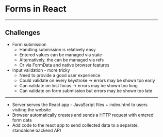 # Forms in React

---

## Challenges

- Form submission
  - Handling submission is relatively easy
  - Entered values can be managed via state
  - Alternatively, the can be managed via refs
  - Or via FormData and native browser features
- Input validation - more tricky
  - Need to provide a good user experience
  - Could validate on every keystroke -> errors may be shown too early
  - Can validate on lost focus -> errors may be shown too long
  - Can validate on form submission but errors may be shown too late

---

- Server serves the React app - JavaScript files + index.html to users visiting the website
- Browser automatically creates and sends a HTTP request with entered form data
- Add code to the react app to send collected data to a separate, standalone backend API